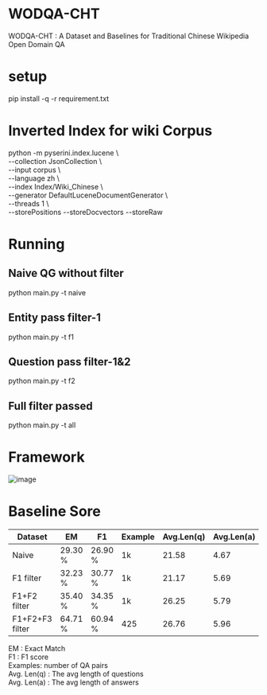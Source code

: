 # WODQA-CHT
WODQA-CHT : A Dataset and Baselines for Traditional Chinese Wikipedia Open Domain QA

# setup
pip install -q -r requirement.txt

# Inverted Index for wiki Corpus
python -m pyserini.index.lucene \\ <br>
  --collection JsonCollection \\  <br>
  --input corpus \\  <br>
  --language zh \\  <br>
  --index Index/Wiki_Chinese \\  <br>
  --generator DefaultLuceneDocumentGenerator \\  <br>
  --threads 1 \\  <br>
  --storePositions --storeDocvectors --storeRaw
  
  
 # Running
 
 ## Naive QG without filter
 python main.py -t naive
 
 ## Entity pass filter-1
 python main.py -t f1
 
 ## Question pass filter-1&2
 python main.py -t f2
  
 ## Full filter passed
 python main.py -t all
 
 # Framework
![image](https://user-images.githubusercontent.com/5722978/176619116-018ca6cc-835c-4c88-9435-a4fae1e42cfe.png)


 # Baseline Sore
 
| Dataset  | EM  | F1  |  Example | Avg.Len(q)  | Avg.Len(a)  |  
|---|---|---|---|---|---|
|  Naive            | 29.30 %  | 26.90 %  | 1k  | 21.58  | 4.67  |
|  F1 filter        | 32.23 %  | 30.77 %  | 1k  | 21.17  | 5.69  |
|  F1+F2 filter     | 35.40 %  | 34.35 %  | 1k  | 26.25  | 5.79  |
|  F1+F2+F3 filter  | 64.71 %  | 60.94 %  | 425 | 26.76  | 5.96  |

EM : Exact Match <br>
F1 : F1 score <br> 
Examples: number of QA pairs <br>
Avg. Len(q) : The avg length of questions <br>
Avg. Len(a) : The avg length of answers <br>
